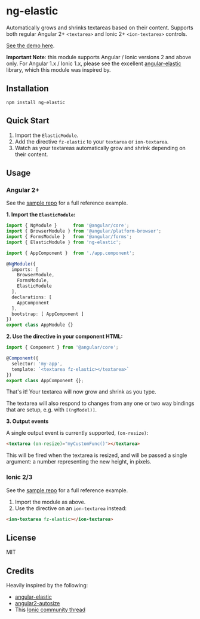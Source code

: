 # ng-elastic

Automatically grows and shrinks textareas based on their content. Supports both regular Angular 2+ `<textarea>` and Ionic 2+ `<ion-textarea>` controls.

[See the demo here](http://embed.plnkr.co/8a3hvdzIIUs3X1nOKPtK?show=preview).

**Important Note**: this module supports Angular / Ionic versions 2 and above only. For Angular 1.x / Ionic 1.x, please see the excellent [angular-elastic](https://github.com/monospaced/angular-elastic) library, which this module was inspired by.

## Installation

```
npm install ng-elastic
```

## Quick Start

1. Import the `ElasticModule`.
2. Add the directive `fz-elastic` to your `textarea` or `ion-textarea`.
3. Watch as your textareas automatically grow and shrink depending on their content.

## Usage

### Angular 2+

See the [sample repo](https://github.com/fiznool/angular2-elastic-demo) for a full reference example.

**1. Import the `ElasticModule`:**

``` ts
import { NgModule }      from '@angular/core';
import { BrowserModule } from '@angular/platform-browser';
import { FormsModule }   from '@angular/forms';
import { ElasticModule } from 'ng-elastic';

import { AppComponent }  from './app.component';

@NgModule({
  imports: [
    BrowserModule,
    FormsModule,
    ElasticModule
  ],
  declarations: [
    AppComponent
  ],
  bootstrap: [ AppComponent ]
})
export class AppModule {}
```

**2. Use the directive in your component HTML:**

``` ts
import { Component } from '@angular/core';

@Component({
  selector: 'my-app',
  template: `<textarea fz-elastic></textarea>`
})
export class AppComponent {};
```

That's it! Your textarea will now grow and shrink as you type.

The textarea will also respond to changes from any one or two way bindings that are setup, e.g. with `[(ngModel)]`.


**3. Output events**

A single output event is currently supported, `(on-resize)`:

``` html
<textarea (on-resize)="myCustomFunc()"></textarea>
```

This will be fired when the textarea is resized, and will be passed a single argument: a number representing the new height, in pixels.

### Ionic 2/3

See the [sample repo](https://github.com/fiznool/angular2-elastic-demo-ionic) for a full reference example.

1. Import the module as above.
2. Use the directive on an `ion-textarea` instead:

``` html
<ion-textarea fz-elastic></ion-textarea>
```

## License

MIT

## Credits

Heavily inspired by the following:

- [angular-elastic](https://github.com/monospaced/angular-elastic)
- [angular2-autosize](https://github.com/stevepapa/angular2-autosize)
- This [Ionic community thread](https://forum.ionicframework.com/t/elastic-ion-textarea/55671)

